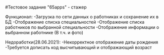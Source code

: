 #Тестовое задание "65apps" - стажер

Функционал:
-Загрузка по сети данных о работниках и сохранение их в БД 
-Отображение списка специальностей
-Отображение списка работников по выбранной специальности
-Отображение информации о выбранном работнике (В т.ч. и фото)

Недоработки(28.06.2021):
-Некорректное отображение даты рождения
-Требуется дописать код высчитывающий и отображающий возраст 

